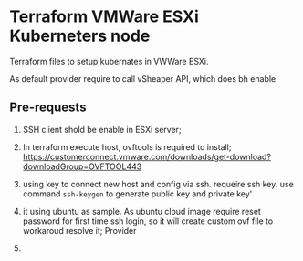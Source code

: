 # Terraform VMWare ESXi Kuberneters node #

Terraform files to setup kubernates in VWWare ESXi.

As default provider require to call vSheaper API, which does bh  enable 

## Pre-requests ##
1. SSH client shold be enable in ESXi server;
2. In terraform execute host, ovftools is required to install;
https://customerconnect.vmware.com/downloads/get-download?downloadGroup=OVFTOOL443

3. using key to connect new host and config via ssh. requeire ssh key. use command  `ssh-keygen` to generate public key and private key'
4. it using ubuntu as sample. As ubuntu cloud image require reset password for first time ssh login, so it will create custom ovf file to workaroud resolve it;
Provider
1. 

